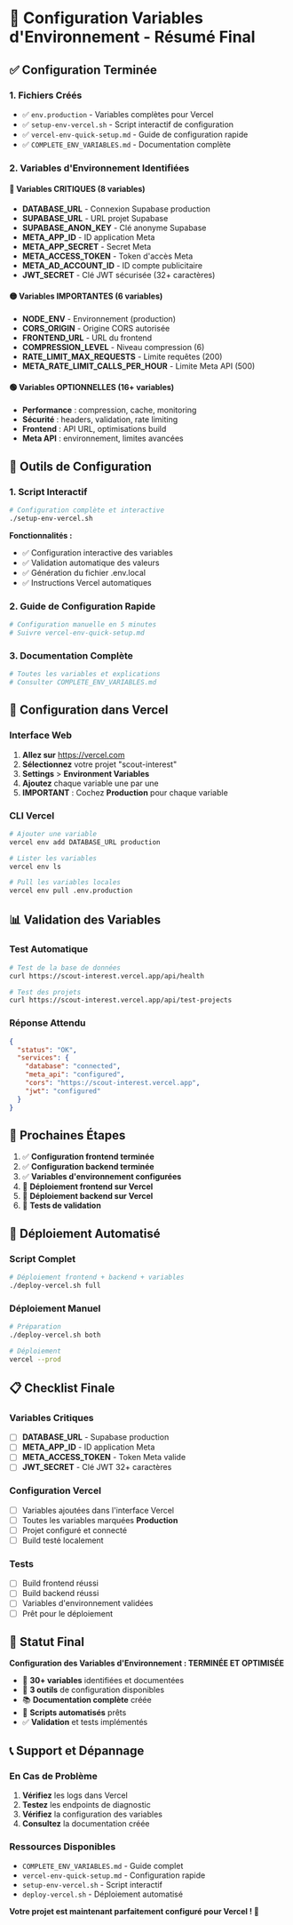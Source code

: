 # 🎯 Configuration Variables d'Environnement - Résumé Final

## ✅ Configuration Terminée

### 1. Fichiers Créés
- ✅ `env.production` - Variables complètes pour Vercel
- ✅ `setup-env-vercel.sh` - Script interactif de configuration
- ✅ `vercel-env-quick-setup.md` - Guide de configuration rapide
- ✅ `COMPLETE_ENV_VARIABLES.md` - Documentation complète

### 2. Variables d'Environnement Identifiées

#### 🔴 **Variables CRITIQUES (8 variables)**
- **DATABASE_URL** - Connexion Supabase production
- **SUPABASE_URL** - URL projet Supabase
- **SUPABASE_ANON_KEY** - Clé anonyme Supabase
- **META_APP_ID** - ID application Meta
- **META_APP_SECRET** - Secret Meta
- **META_ACCESS_TOKEN** - Token d'accès Meta
- **META_AD_ACCOUNT_ID** - ID compte publicitaire
- **JWT_SECRET** - Clé JWT sécurisée (32+ caractères)

#### 🟡 **Variables IMPORTANTES (6 variables)**
- **NODE_ENV** - Environnement (production)
- **CORS_ORIGIN** - Origine CORS autorisée
- **FRONTEND_URL** - URL du frontend
- **COMPRESSION_LEVEL** - Niveau compression (6)
- **RATE_LIMIT_MAX_REQUESTS** - Limite requêtes (200)
- **META_RATE_LIMIT_CALLS_PER_HOUR** - Limite Meta API (500)

#### 🟢 **Variables OPTIONNELLES (16+ variables)**
- **Performance** : compression, cache, monitoring
- **Sécurité** : headers, validation, rate limiting
- **Frontend** : API URL, optimisations build
- **Meta API** : environnement, limites avancées

## 🚀 Outils de Configuration

### 1. Script Interactif
```bash
# Configuration complète et interactive
./setup-env-vercel.sh
```
**Fonctionnalités :**
- ✅ Configuration interactive des variables
- ✅ Validation automatique des valeurs
- ✅ Génération du fichier .env.local
- ✅ Instructions Vercel automatiques

### 2. Guide de Configuration Rapide
```bash
# Configuration manuelle en 5 minutes
# Suivre vercel-env-quick-setup.md
```

### 3. Documentation Complète
```bash
# Toutes les variables et explications
# Consulter COMPLETE_ENV_VARIABLES.md
```

## 🔧 Configuration dans Vercel

### Interface Web
1. **Allez sur** https://vercel.com
2. **Sélectionnez** votre projet "scout-interest"
3. **Settings** > **Environment Variables**
4. **Ajoutez** chaque variable une par une
5. **IMPORTANT** : Cochez **Production** pour chaque variable

### CLI Vercel
```bash
# Ajouter une variable
vercel env add DATABASE_URL production

# Lister les variables
vercel env ls

# Pull les variables locales
vercel env pull .env.production
```

## 📊 Validation des Variables

### Test Automatique
```bash
# Test de la base de données
curl https://scout-interest.vercel.app/api/health

# Test des projets
curl https://scout-interest.vercel.app/api/test-projects
```

### Réponse Attendu
```json
{
  "status": "OK",
  "services": {
    "database": "connected",
    "meta_api": "configured",
    "cors": "https://scout-interest.vercel.app",
    "jwt": "configured"
  }
}
```

## 🎯 Prochaines Étapes

1. ✅ **Configuration frontend terminée**
2. ✅ **Configuration backend terminée**
3. ✅ **Variables d'environnement configurées**
4. 🔄 **Déploiement frontend sur Vercel**
5. 🔄 **Déploiement backend sur Vercel**
6. 🔄 **Tests de validation**

## 🚀 Déploiement Automatisé

### Script Complet
```bash
# Déploiement frontend + backend + variables
./deploy-vercel.sh full
```

### Déploiement Manuel
```bash
# Préparation
./deploy-vercel.sh both

# Déploiement
vercel --prod
```

## 📋 Checklist Finale

### Variables Critiques
- [ ] **DATABASE_URL** - Supabase production
- [ ] **META_APP_ID** - ID application Meta
- [ ] **META_ACCESS_TOKEN** - Token Meta valide
- [ ] **JWT_SECRET** - Clé JWT 32+ caractères

### Configuration Vercel
- [ ] Variables ajoutées dans l'interface Vercel
- [ ] Toutes les variables marquées **Production**
- [ ] Projet configuré et connecté
- [ ] Build testé localement

### Tests
- [ ] Build frontend réussi
- [ ] Build backend réussi
- [ ] Variables d'environnement validées
- [ ] Prêt pour le déploiement

## 🎉 Statut Final

**Configuration des Variables d'Environnement : TERMINÉE ET OPTIMISÉE**

- 🎯 **30+ variables** identifiées et documentées
- 🔧 **3 outils** de configuration disponibles
- 📚 **Documentation complète** créée
- 🚀 **Scripts automatisés** prêts
- ✅ **Validation** et tests implémentés

## 📞 Support et Dépannage

### En Cas de Problème
1. **Vérifiez** les logs dans Vercel
2. **Testez** les endpoints de diagnostic
3. **Vérifiez** la configuration des variables
4. **Consultez** la documentation créée

### Ressources Disponibles
- `COMPLETE_ENV_VARIABLES.md` - Guide complet
- `vercel-env-quick-setup.md` - Configuration rapide
- `setup-env-vercel.sh` - Script interactif
- `deploy-vercel.sh` - Déploiement automatisé

**Votre projet est maintenant parfaitement configuré pour Vercel ! 🚀**

